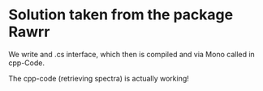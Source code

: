 # Solution taken from the package Rawrr


We write and .cs interface, which then is compiled and via Mono called in cpp-Code.

The cpp-code (retrieving spectra) is actually working!
